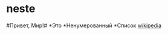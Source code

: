# neste
#Привет, Мир!#
*Это
*Ненумерованный
*Список
[wikipedia](https://ru.wikipedia.org/wiki/Википедия)

